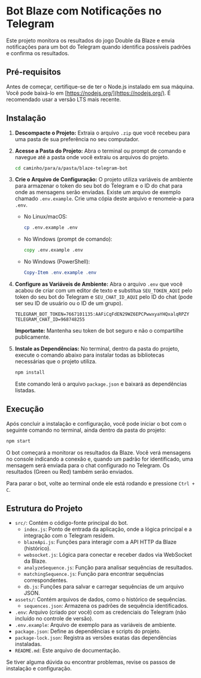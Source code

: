# Bot Blaze com Notificações no Telegram

Este projeto monitora os resultados do jogo Double da Blaze e envia notificações para um bot do Telegram quando identifica possíveis padrões e confirma os resultados.

## Pré-requisitos

Antes de começar, certifique-se de ter o Node.js instalado em sua máquina. Você pode baixá-lo em [https://nodejs.org/](https://nodejs.org/). É recomendado usar a versão LTS mais recente.

## Instalação

1.  **Descompacte o Projeto:** Extraia o arquivo `.zip` que você recebeu para uma pasta de sua preferência no seu computador.

2.  **Acesse a Pasta do Projeto:** Abra o terminal ou prompt de comando e navegue até a pasta onde você extraiu os arquivos do projeto.

    ```bash
    cd caminho/para/a/pasta/blaze-telegram-bot
    ```

3.  **Crie o Arquivo de Configuração:** O projeto utiliza variáveis de ambiente para armazenar o token do seu bot do Telegram e o ID do chat para onde as mensagens serão enviadas. Existe um arquivo de exemplo chamado `.env.example`. Crie uma cópia deste arquivo e renomeie-a para `.env`.

    *   No Linux/macOS:
        ```bash
        cp .env.example .env
        ```
    *   No Windows (prompt de comando):
        ```cmd
        copy .env.example .env
        ```
    *   No Windows (PowerShell):
        ```powershell
        Copy-Item .env.example .env
        ```

4.  **Configure as Variáveis de Ambiente:** Abra o arquivo `.env` que você acabou de criar com um editor de texto e substitua `SEU_TOKEN_AQUI` pelo token do seu bot do Telegram e `SEU_CHAT_ID_AQUI` pelo ID do chat (pode ser seu ID de usuário ou o ID de um grupo).

    ```dotenv
    TELEGRAM_BOT_TOKEN=7667101135:AAFiCqFdEN29WZ6EPCPwwxyaYHQxalqRPZY
    TELEGRAM_CHAT_ID=968748255
    ```
    **Importante:** Mantenha seu token de bot seguro e não o compartilhe publicamente.

5.  **Instale as Dependências:** No terminal, dentro da pasta do projeto, execute o comando abaixo para instalar todas as bibliotecas necessárias que o projeto utiliza.

    ```bash
    npm install
    ```
    Este comando lerá o arquivo `package.json` e baixará as dependências listadas.

## Execução

Após concluir a instalação e configuração, você pode iniciar o bot com o seguinte comando no terminal, ainda dentro da pasta do projeto:

```bash
npm start
```

O bot começará a monitorar os resultados da Blaze. Você verá mensagens no console indicando a conexão e, quando um padrão for identificado, uma mensagem será enviada para o chat configurado no Telegram. Os resultados (Green ou Red) também serão enviados.

Para parar o bot, volte ao terminal onde ele está rodando e pressione `Ctrl + C`.

## Estrutura do Projeto

*   `src/`: Contém o código-fonte principal do bot.
    *   `index.js`: Ponto de entrada da aplicação, onde a lógica principal e a integração com o Telegram residem.
    *   `blazeApi.js`: Funções para interagir com a API HTTP da Blaze (histórico).
    *   `websocket.js`: Lógica para conectar e receber dados via WebSocket da Blaze.
    *   `analyzeSequence.js`: Função para analisar sequências de resultados.
    *   `matchingSequence.js`: Função para encontrar sequências correspondentes.
    *   `db.js`: Funções para salvar e carregar sequências de um arquivo JSON.
*   `assets/`: Contém arquivos de dados, como o histórico de sequências.
    *   `sequences.json`: Armazena os padrões de sequência identificados.
*   `.env`: Arquivo (criado por você) com as credenciais do Telegram (não incluído no controle de versão).
*   `.env.example`: Arquivo de exemplo para as variáveis de ambiente.
*   `package.json`: Define as dependências e scripts do projeto.
*   `package-lock.json`: Registra as versões exatas das dependências instaladas.
*   `README.md`: Este arquivo de documentação.

Se tiver alguma dúvida ou encontrar problemas, revise os passos de instalação e configuração.
